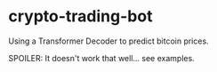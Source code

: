 # crypto-trading-bot

Using a Transformer Decoder to predict bitcoin prices.

SPOILER: It doesn't work that well... see examples.
